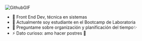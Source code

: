

![GithubGIF](https://user-images.githubusercontent.com/85910626/198911946-b523a850-30a6-4d42-9f4d-5a8c5aa48c8a.gif)

- 🔭 Front End Dev, técnica en sistemas
- 🌱 Actualmente soy estudiante en el Bootcamp de Laboratoria
- 💬 Preguntame sobre organización y planificación del tiempo✨
- ⚡ Dato curioso: amo hacer postres 🍭




